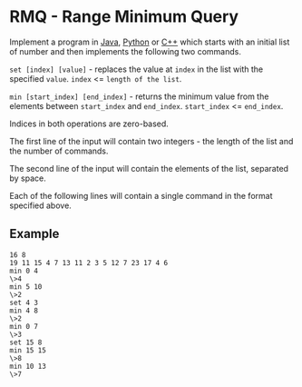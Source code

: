 # RMQ - Range Minimum Query

Implement a program in [Java](RMQ.java), [Python](rmq.py) or
[C++](rmq.cpp) which starts with an initial list of number and
then implements the following two commands.

`set [index] [value]` - replaces the value at `index` in the list
with the specified `value`. `index` <= `length of the list`.

`min [start_index] [end_index]` - returns the minimum value from the
elements between `start_index` and `end_index`. `start_index` <= `end_index`.

Indices in both operations are zero-based.

The first line of the input will contain two integers -
the length of the list and the number of commands.

The second line of the input will contain the elements of the list,
separated by space.

Each of the following lines will contain a single
command in the format specified above.

## Example
```
16 8
19 11 15 4 7 13 11 2 3 5 12 7 23 17 4 6
min 0 4
\>4
min 5 10
\>2
set 4 3
min 4 8
\>2
min 0 7
\>3
set 15 8
min 15 15
\>8
min 10 13
\>7
```